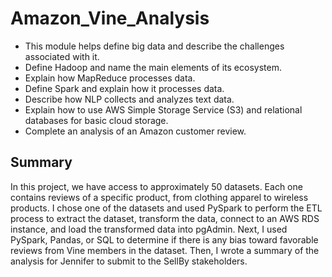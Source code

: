# Amazon_Vine_Analysis
- This module helps define big data and describe the challenges associated with it.
- Define Hadoop and name the main elements of its ecosystem.
- Explain how MapReduce processes data.
- Define Spark and explain how it processes data.
- Describe how NLP collects and analyzes text data.
- Explain how to use AWS Simple Storage Service (S3) and relational databases for basic cloud storage.
- Complete an analysis of an Amazon customer review.

## Summary
In this project, we have access to approximately 50 datasets. Each one contains reviews of a specific product, from clothing apparel to wireless products. I chose one of the datasets and used PySpark to perform the ETL process to extract the dataset, transform the data, connect to an AWS RDS instance, and load the transformed data into pgAdmin. Next, I used PySpark, Pandas, or SQL to determine if there is any bias toward favorable reviews from Vine members in the dataset. Then, I wrote a summary of the analysis for Jennifer to submit to the SellBy stakeholders.
